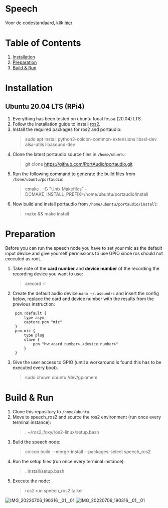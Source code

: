 # Speech
Voor de codestandaard, klik [hier](https://github.com/R2D2KLASB/Info/blob/main/CodeStandaard.md)

# Table of Contents
1. [Installation](#installation)
2. [Preparation](#preparation)
3. [Build & Run](#build&run)

# Installation <a name="installation"></a>
## Ubuntu 20.04 LTS (RPi4)
1. Everything has been tested on ubuntu focal fossa (20.04) LTS.
2. Follow the installation guide to install [ros2](https://docs.ros.org/en/foxy/Installation/Alternatives/Ubuntu-Install-Binary.html).
3. Install the required packages for ros2 and portaudio: 
    > sudo apt install python3-colcon-common-extensions libssl-dev alsa-utils libasound-dev
4. Clone the latest portaudio source files in `/home/ubuntu`:
    > git clone https://github.com/PortAudio/portaudio.git
5. Run the following command to generate the build files from `/home/ubuntu/portaudio`:
    > cmake . -G "Unix Makefiles" -DCMAKE_INSTALL_PREFIX=/home/ubuntu/portaudio/install
6. Now build and install portaudio from `/home/ubuntu/portaudio/install`:
    > make && make install

# Preparation <a name="preparation"></a>
Before you can run the speech node you have to set your mic as the default input device and give yourself permissions to use GPIO since ros should not executed as root.

1. Take note of the **card number** and **device number** of the recording the recording device you want to use:
    > arecord -l
3. Create the default audio device `nano ~/.asoundrc` and insert the config below, replace the card and device number with the results from the previous instruction:

        pcm.!default {
            type asym
            capture.pcm "mic"
        }
        pcm.mic {
            type plug
            slave {
                pcm "hw:<card number>,<device number>"
            }
        }
4. Give the user access to GPIO (until a workaround is found this has to be executed every boot).
    > sudo chown ubuntu /dev/gpiomem

# Build & Run <a name="build&run"></a>
1. Clone this repository to `/home/ubuntu`.
2. Move to speech_ros2 and source the ros2 environment (run once every terminal instance):
    > . ~/ros2_foxy/ros2-linux/setup.bash
3. Build the speech node: 
    > colcon build --merge-install --packages-select speech_ros2
4. Run the setup files (run once every terminal instance):
    > . install/setup.bash
5. Execute the node:
    > ros2 run speech_ros2 talker

![IMG_20220706_190316__01__01](https://user-images.githubusercontent.com/43569137/177605218-ff4a4a69-c67f-48d0-a154-31586f3163ba.jpg)
![IMG_20220706_190316__01__01](https://user-images.githubusercontent.com/43569137/177605921-ff5487e8-88b5-4eed-b125-0aaa3e7eed85.jpg)
